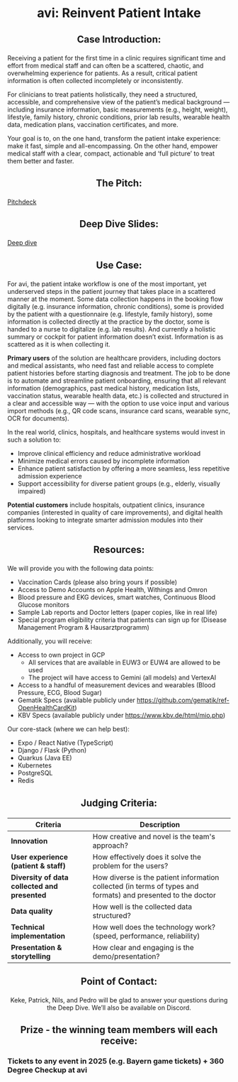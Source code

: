 # <p align="center"> avi: Reinvent Patient Intake </p>

## <p align="center"> Case Introduction: </p>

Receiving a patient for the first time in a clinic requires significant time and effort from medical staff and can often be a scattered, chaotic, and overwhelming experience for patients. As a result, critical patient information is often collected incompletely or inconsistently.

For clinicians to treat patients holistically, they need a structured, accessible, and comprehensive view of the patient’s medical background — including insurance information, basic measurements (e.g., height, weight), lifestyle, family history, chronic conditions, prior lab results, wearable health data, medication plans, vaccination certificates, and more.

Your goal is to, on the one hand, transform the patient intake experience: make it fast, simple and all-encompassing. On the other hand, empower medical staff with a clear, compact, actionable and ‘full picture’ to treat them better and faster.

## <p align="center"> The Pitch: </p>

[Pitchdeck](https://docs.google.com/presentation/d/1dhH1RqVRcivtKeIQv0AgNpm1BatpGiGl7Yxp6DUyL14/edit#slide=id.g359b5752b20_3_30)

## <p align="center"> Deep Dive Slides: </p>

[Deep dive](https://docs.google.com/presentation/d/1dhH1RqVRcivtKeIQv0AgNpm1BatpGiGl7Yxp6DUyL14/edit#slide=id.g3561e46f9d0_0_47)

## <p align="center"> Use Case: </p>

For avi, the patient intake workflow is one of the most important, yet underserved steps in the patient journey that takes place in a scattered manner at the moment. Some data collection happens in the booking flow digitally (e.g. insurance information, chronic conditions), some is provided by the patient with a questionnaire (e.g. lifestyle, family history), some information is collected directly at the practice by the doctor, some is handed to a nurse to digitalize (e.g. lab results). And currently a holistic summary or cockpit for patient information doesn’t exist. Information is as scattered as it is when collecting it.

**Primary users** of the solution are healthcare providers, including doctors and medical assistants, who need fast and reliable access to complete patient histories before starting diagnosis and treatment.
The job to be done is to automate and streamline patient onboarding, ensuring that all relevant information (demographics, past medical history, medication lists, vaccination status, wearable health data, etc.) is collected and structured in a clear and accessible way — with the option to use voice input and various import methods (e.g., QR code scans, insurance card scans, wearable sync, OCR for documents).

In the real world, clinics, hospitals, and healthcare systems would invest in such a solution to:
- Improve clinical efficiency and reduce administrative workload
- Minimize medical errors caused by incomplete information
- Enhance patient satisfaction by offering a more seamless, less repetitive admission experience
- Support accessibility for diverse patient groups (e.g., elderly, visually impaired)


**Potential customers** include hospitals, outpatient clinics, insurance companies (interested in quality of care improvements), and digital health platforms looking to integrate smarter admission modules into their services.
##  <p align="center"> Resources: </p>

We will provide you with the following data points:
- Vaccination Cards (please also bring yours if possible) 
- Access to Demo Accounts on Apple Health, Withings and Omron
- Blood pressure and EKG devices, smart watches, Continuous Blood Glucose monitors
- Sample Lab reports and Doctor letters (paper copies, like in real life)
- Special program eligibility criteria that patients can sign up for (Disease Management Program & Hausarztprogramm)


Additionally, you will receive:
- Access to own project in GCP
  -  All services that are available in EUW3 or EUW4 are allowed to be used
  -  The project will have access to Gemini (all models) and VertexAI
- Access to a handful of measurement devices and wearables (Blood Pressure, ECG, Blood Sugar)
- Gematik Specs (available publicly under https://github.com/gematik/ref-OpenHealthCardKit)
- KBV Specs (available publicly under https://www.kbv.de/html/mio.php)

Our core-stack (where we can help best):
- Expo / React Native (TypeScript)
- Django / Flask (Python)
- Quarkus (Java EE)
- Kubernetes 
- PostgreSQL
- Redis



## <p align="center"> Judging Criteria: </p>

| **Criteria**                         | **Description**                                                                 |
|-------------------------------------|---------------------------------------------------------------------------------|
| **Innovation**                      | How creative and novel is the team's approach?                                 |
| **User experience (patient & staff)** | How effectively does it solve the problem for the users?                       |
| **Diversity of data collected and presented** | How diverse is the patient information collected (in terms of types and formats) and presented to the doctor |
| **Data quality**                    | How well is the collected data structured?                                     |
| **Technical implementation**        | How well does the technology work? (speed, performance, reliability)           |
| **Presentation & storytelling**     | How clear and engaging is the demo/presentation?                               |




## <p align="center"> Point of Contact: </p>

<p align="center"> Keke, Patrick, Nils, and Pedro will be glad to answer your questions during the Deep Dive. We’ll also be available on Discord. </p>


## <p align="center"> Prize - the winning team members will each receive: </p>

### Tickets to any event in 2025 (e.g. Bayern game tickets) + 360 Degree Checkup at avi
